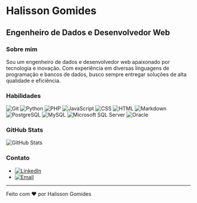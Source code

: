 # Halisson Gomides

## Engenheiro de Dados e Desenvolvedor Web

### Sobre mim

Sou um engenheiro de dados e desenvolvedor web apaixonado por tecnologia e inovação. Com experiência em diversas linguagens de programação e bancos de dados, busco sempre entregar soluções de alta qualidade e eficiência.

### Habilidades

![Git](https://img.shields.io/badge/Git-F05032?style=flat&logo=git&logoColor=white)
![Python](https://img.shields.io/badge/Python-3776AB?style=flat&logo=python&logoColor=white)
![PHP](https://img.shields.io/badge/PHP-777BB4?style=flat&logo=php&logoColor=white)
![JavaScript](https://img.shields.io/badge/JavaScript-F7DF1E?style=flat&logo=javascript&logoColor=black)
![CSS](https://img.shields.io/badge/CSS-239120?style=flat&logo=css3&logoColor=white)
![HTML](https://img.shields.io/badge/HTML-239120?style=flat&logo=html5&logoColor=white)
![Markdown](https://img.shields.io/badge/Markdown-000000?style=flat&logo=markdown&logoColor=white)
![PostgreSQL](https://img.shields.io/badge/PostgreSQL-326392?style=flat&logo=postgresql&logoColor=white)
![MySQL](https://img.shields.io/badge/MySQL-005C84?style=flat&logo=mysql&logoColor=white)
![Microsoft SQL Server](https://img.shields.io/badge/Microsoft%20SQL%20Server-CC2927?style=flat&logo=microsoftsqlserver&logoColor=white)
![Oracle](https://img.shields.io/badge/Oracle-F80000?style=flat&logo=oracle&logoColor=white)


### GitHub Stats

![GitHub Stats](https://github-readme-stats.vercel.app/api?username=halisson-gomides&theme=transparent&bg_color=353D41&border_color=123547&show_icons=true&icon_color=EB9326&title_color=EB9326&text_color=FFF&hide_title=true&hide=stars&rank_icon=github&count_private=true)

### Contato

- [![LinkedIn](https://img.shields.io/badge/linkedin-%230077B5.svg?style=for-the-badge&logo=linkedin&logoColor=white)](https://br.linkedin.com/in/halisson-gomides) 
- [![Email](https://img.shields.io/badge/Email-[halisson.gomides@gmail.com]-D3D3D3?style=flat&logo=gmail&logoColor=black)](mailto:halisson.gomides@gmail.com)

---

Feito com ❤️ por Halisson Gomides
